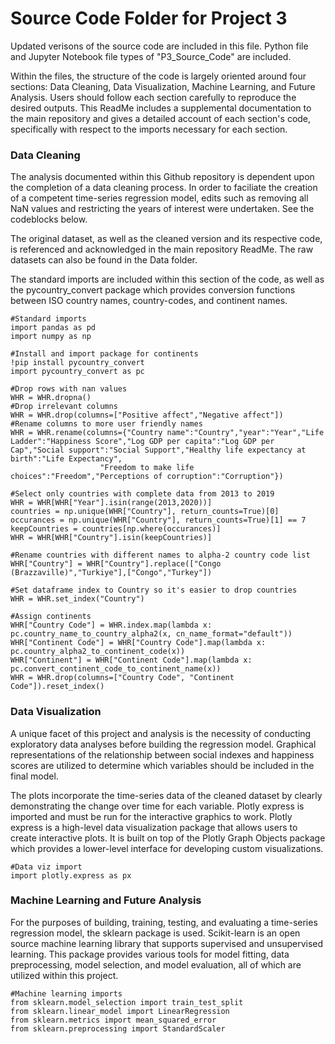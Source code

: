 # Source Code Folder for Project 3

Updated verisons of the source code are included in this file. Python file and Jupyter Notebook file types of "P3_Source_Code" are included. 


Within the files, the structure of the code is largely oriented around four sections: Data Cleaning, Data Visualization, Machine Learning, and Future Analysis. Users should follow each section carefully to reproduce the desired outputs. This ReadMe includes a supplemental documentation to the main repository and gives a detailed account of each section's code, specifically with respect to the imports necessary for each section. 


### Data Cleaning
The analysis documented within this Github repository is dependent upon the completion of a data cleaning process. In order to faciliate the creation of a competent time-series regression model, edits such as removing all NaN values and restricting the years of interest were undertaken. See the codeblocks below. 

The original dataset, as well as the cleaned version and its respective code, is referenced and acknowledged in the main repository ReadMe. The raw datasets can also be found in the Data folder.  

The standard imports are included within this section of the code, as well as the pycountry_convert package which provides conversion functions between ISO country names, country-codes, and continent names.

```
#Standard imports
import pandas as pd
import numpy as np

#Install and import package for continents
!pip install pycountry_convert
import pycountry_convert as pc
```
```
#Drop rows with nan values
WHR = WHR.dropna()
#Drop irrelevant columns
WHR = WHR.drop(columns=["Positive affect","Negative affect"])
#Rename columns to more user friendly names
WHR = WHR.rename(columns={"Country name":"Country","year":"Year","Life Ladder":"Happiness Score","Log GDP per capita":"Log GDP per Cap","Social support":"Social Support","Healthy life expectancy at birth":"Life Expectancy",
                    "Freedom to make life choices":"Freedom","Perceptions of corruption":"Corruption"})

#Select only countries with complete data from 2013 to 2019
WHR = WHR[WHR["Year"].isin(range(2013,2020))]
countries = np.unique(WHR["Country"], return_counts=True)[0]
occurances = np.unique(WHR["Country"], return_counts=True)[1] == 7
keepCountries = countries[np.where(occurances)]
WHR = WHR[WHR["Country"].isin(keepCountries)]

#Rename countries with different names to alpha-2 country code list
WHR["Country"] = WHR["Country"].replace(["Congo (Brazzaville)","Turkiye"],["Congo","Turkey"])

#Set dataframe index to Country so it's easier to drop countries
WHR = WHR.set_index("Country")

#Assign continents
WHR["Country Code"] = WHR.index.map(lambda x: pc.country_name_to_country_alpha2(x, cn_name_format="default"))
WHR["Continent Code"] = WHR["Country Code"].map(lambda x: pc.country_alpha2_to_continent_code(x))
WHR["Continent"] = WHR["Continent Code"].map(lambda x: pc.convert_continent_code_to_continent_name(x))
WHR = WHR.drop(columns=["Country Code", "Continent Code"]).reset_index()
```

### Data Visualization
A unique facet of this project and analysis is the necessity of conducting exploratory data analyses before building the regression model. Graphical representations of the relationship between social indexes and happiness scores are utilized to determine which variables should be included in the final model. 

The plots incorporate the time-series data of the cleaned dataset by clearly demonstrating the change over time for each variable. Plotly express is imported and must be run for the interactive graphics to work. Plotly express is a high-level data visualization package that allows users to create interactive plots. It is built on top of the Plotly Graph Objects package which provides a lower-level interface for developing custom visualizations.

```
#Data viz import
import plotly.express as px
```

### Machine Learning and Future Analysis
For the purposes of building, training, testing, and evaluating a time-series regression model, the sklearn package is used. Scikit-learn is an open source machine learning library that supports supervised and unsupervised learning. This package provides various tools for model fitting, data preprocessing, model selection, and model evaluation, all of which are utilized within this project.

```
#Machine learning imports
from sklearn.model_selection import train_test_split
from sklearn.linear_model import LinearRegression
from sklearn.metrics import mean_squared_error
from sklearn.preprocessing import StandardScaler
```
